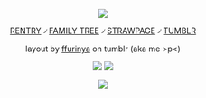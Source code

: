 <div align="center">

  ![](https://64.media.tumblr.com/fab275799b19d17751ceb5199a3ce8af/926c64ef46a4055e-c4/s2048x3072/b4a63504ca889eccc8fca8c430e72d368f6bf891.pnj)


[RENTRY](https://rentry.co/pinkmuncher) ৴ [FAMILY TREE](https://rentry.co/HoHfamilytree) ৴ [STRAWPAGE](https://argentilover.straw.page) ৴ [TUMBLR](https://www.tumblr.com/ffurinya)

layout by [ffurinya](https://www.tumblr.com/ffurinya) on tumblr (aka me >p<)


![](https://64.media.tumblr.com/f85be1f4865d9bb043e341d5366a8a32/926c64ef46a4055e-f3/s100x200/a6d9efb1429f074a36b47073236dcd50eb08dd97.pnj) ![](https://64.media.tumblr.com/2055ce19c728859fad73b4a493c8caec/926c64ef46a4055e-a6/s100x200/0c2b921cabf54f543b1a60a9330336d913bfe8ff.pnj)

![](https://64.media.tumblr.com/280f8c7e1241bb6e0f12e894e1c4b14d/926c64ef46a4055e-db/s250x400/a4c89acfa086e3166936a027769bfcf2857600cc.pnj)
